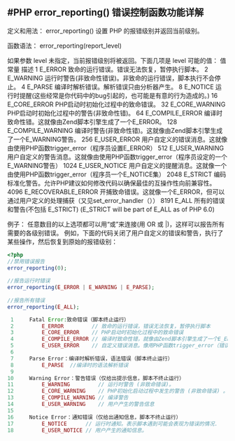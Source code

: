 #PHP error_reporting() 错误控制函数功能详解
---
定义和用法：
error_reporting() 设置 PHP 的报错级别并返回当前级别。
 
函数语法：
error_reporting(report_level)
 
如果参数 level 未指定，当前报错级别将被返回。下面几项是 level 可能的值：
值 常量 描述
1 E_ERROR 致命的运行错误。错误无法恢复，暂停执行脚本。
2 E_WARNING 运行时警告(非致命性错误)。非致命的运行错误，脚本执行不会停止。
4 E_PARSE 编译时解析错误。解析错误只由分析器产生。
8 E_NOTICE 运行时提醒(这些经常是你代码中的bug引起的，也可能是有意的行为造成的。)
16 E_CORE_ERROR PHP启动时初始化过程中的致命错误。
32 E_CORE_WARNING PHP启动时初始化过程中的警告(非致命性错)。
64 E_COMPILE_ERROR 编译时致命性错。这就像由Zend脚本引擎生成了一个E_ERROR。
128 E_COMPILE_WARNING 编译时警告(非致命性错)。这就像由Zend脚本引擎生成了一个E_WARNING警告。
256 E_USER_ERROR 用户自定义的错误消息。这就像由使用PHP函数trigger_error（程序员设置E_ERROR）
512 E_USER_WARNING 用户自定义的警告消息。这就像由使用PHP函数trigger_error（程序员设定的一个E_WARNING警告）
1024 E_USER_NOTICE 用户自定义的提醒消息。这就像一个由使用PHP函数trigger_error（程序员一个E_NOTICE集）
2048 E_STRICT 编码标准化警告。允许PHP建议如何修改代码以确保最佳的互操作性向前兼容性。
4096 E_RECOVERABLE_ERROR 开捕致命错误。这就像一个E_ERROR，但可以通过用户定义的处理捕获（又见set_error_handler（））
8191 E_ALL 所有的错误和警告(不包括 E_STRICT) (E_STRICT will be part of E_ALL as of PHP 6.0)
 

例子：
任意数目的以上选项都可以用“或”来连接(用 OR 或 |)，这样可以报告所有需要的各级别错误。
例如，下面的代码关闭了用户自定义的错误和警告，执行了某些操作，然后恢复到原始的报错级别：

```php
<?php
//禁用错误报告
error_reporting(0);
 
//报告运行时错误
error_reporting(E_ERROR | E_WARNING | E_PARSE);
 
//报告所有错误
error_reporting(E_ALL);

```

```php
 1     Fatal Error:致命错误（脚本终止运行）
 2         E_ERROR         // 致命的运行错误，错误无法恢复，暂停执行脚本
 3         E_CORE_ERROR    // PHP启动时初始化过程中的致命错误
 4         E_COMPILE_ERROR // 编译时致命性错，就像由Zend脚本引擎生成了一个E_ERROR
 5         E_USER_ERROR    // 自定义错误消息。像用PHP函数trigger_error（错误类型设置为：E_USER_ERROR）
 6 
 7     Parse Error：编译时解析错误，语法错误（脚本终止运行）
 8         E_PARSE  //编译时的语法解析错误
 9 
10     Warning Error：警告错误（仅给出提示信息，脚本不终止运行）
11         E_WARNING         // 运行时警告 (非致命错误)。
12         E_CORE_WARNING    // PHP初始化启动过程中发生的警告 (非致命错误) 。
13         E_COMPILE_WARNING // 编译警告
14         E_USER_WARNING    // 用户产生的警告信息
15 
16     Notice Error：通知错误（仅给出通知信息，脚本不终止运行）
17         E_NOTICE      // 运行时通知。表示脚本遇到可能会表现为错误的情况.
18         E_USER_NOTICE // 用户产生的通知信息。
```